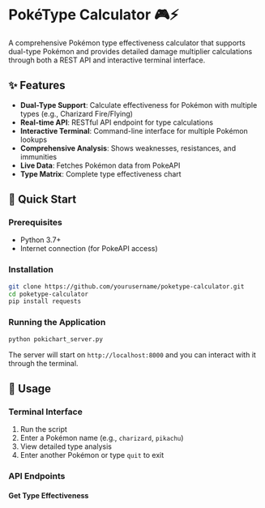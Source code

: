 # PokéType Calculator 🎮⚡

A comprehensive Pokémon type effectiveness calculator that supports dual-type Pokémon and provides detailed damage multiplier calculations through both a REST API and interactive terminal interface.

## ✨ Features

- **Dual-Type Support**: Calculate effectiveness for Pokémon with multiple types (e.g., Charizard Fire/Flying)
- **Real-time API**: RESTful API endpoint for type calculations
- **Interactive Terminal**: Command-line interface for multiple Pokémon lookups
- **Comprehensive Analysis**: Shows weaknesses, resistances, and immunities
- **Live Data**: Fetches Pokémon data from PokeAPI
- **Type Matrix**: Complete type effectiveness chart

## 🚀 Quick Start

### Prerequisites
- Python 3.7+
- Internet connection (for PokeAPI access)

### Installation
```bash
git clone https://github.com/yourusername/poketype-calculator.git
cd poketype-calculator
pip install requests
```

### Running the Application
```bash
python pokichart_server.py
```

The server will start on `http://localhost:8000` and you can interact with it through the terminal.

## 📖 Usage

### Terminal Interface
1. Run the script
2. Enter a Pokémon name (e.g., `charizard`, `pikachu`)
3. View detailed type analysis
4. Enter another Pokémon or type `quit` to exit

### API Endpoints

#### Get Type Effectiveness
